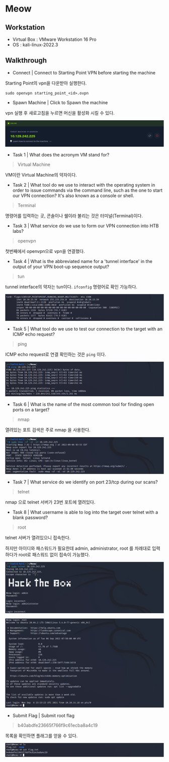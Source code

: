 # Meow

## Workstation
- Virtual Box : VMware Workstation 16 Pro
- OS : kali-linux-2022.3

## Walkthrough
* Connect | Connect to Starting Point VPN before starting the machine

Starting Point의 vpn을 다운받아 실행한다.

```
sudo openvpn starting_point_<id>.ovpn
```

* Spawn Machine | Click to Spawn the machine

vpn 실행 후 새로고침을 누르면 머신을 활성화 시킬 수 있다.

![machine](https://github.com/jasperkim425/Walkthrough/blob/main/HackTheBox/Starting%20Point/Meow/image/machine.png)

* Task 1 | What does the acronym VM stand for?

> Virtual Machine

VM이란 Virtual Machine의 약자이다.

* Task 2 | What tool do we use to interact with the operating system in order to issue commands via the command line, such as the one to start our VPN connection? It's also known as a console or shell.

> Terminal

명령어를 입력하는 곳, 콘솔이나 쉘이라 불리는 것은 터미널(Terminal)이다.

* Task 3 | What service do we use to form our VPN connection into HTB labs?

> openvpn

첫번째에서 openvpn으로 vpn을 연결했다.

* Task 4 | What is the abbreviated name for a 'tunnel interface' in the output of your VPN boot-up sequence output?

> tun

tunnel interface의 약자는 tun이다. `ifconfig` 명령어로 확인 가능하다.

![ifconfig](https://github.com/jasperkim425/Walkthrough/blob/main/HackTheBox/Starting%20Point/Meow/image/ifconfig.png)

* Task 5 | What tool do we use to test our connection to the target with an ICMP echo request?

> ping

ICMP echo request로 연결 확인하는 것은 `ping` 이다.

![ping](https://github.com/jasperkim425/Walkthrough/blob/main/HackTheBox/Starting%20Point/Meow/image/ping.png)

* Task 6 | What is the name of the most common tool for finding open ports on a target?

> nmap

열려있는 포트 검색은 주로 nmap 을 사용한다.

![nmap](https://github.com/jasperkim425/Walkthrough/blob/main/HackTheBox/Starting%20Point/Meow/image/nmap.png)

* Task 7 | What service do we identify on port 23/tcp during our scans?

> telnet

nmap 으로 telnet 서버가 23번 포트에 열려있다.

* Task 8 | What username is able to log into the target over telnet with a blank password?

> root

telnet 서버가 열려있으니 접속한다.

하지만 아이디와 패스워드가 필요한데 admin, administrator, root 를 차례대로 입력하다가 root로 패스워드 없이 접속이 가능했다.

![telnet](https://github.com/jasperkim425/Walkthrough/blob/main/HackTheBox/Starting%20Point/Meow/image/telnet.png)

![root](https://github.com/jasperkim425/Walkthrough/blob/main/HackTheBox/Starting%20Point/Meow/image/root.png)

* Submit Flag | Submit root flag

> b40abdfe23665f766f9c61ecba8a4c19

목록을 확인하면 플래그를 얻을 수 있다.

![flag](https://github.com/jasperkim425/Walkthrough/blob/main/HackTheBox/Starting%20Point/Meow/image/flag.png)
